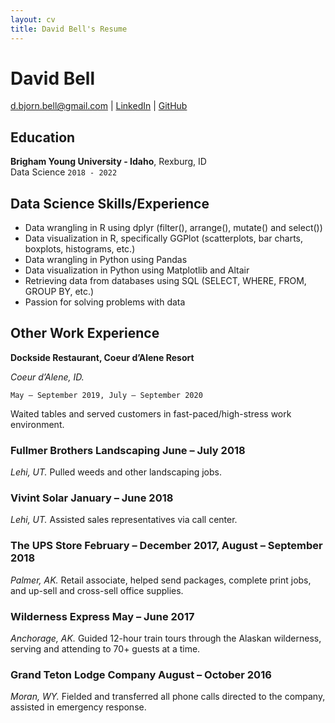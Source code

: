 ```yaml
---
layout: cv
title: David Bell's Resume
---
```

# David Bell

<div id="webaddress">
<a href="d.bjorn.bell@gmail.com">d.bjorn.bell@gmail.com</a>
| <a href="https://www.linkedin.com/in/davidbell1994/">LinkedIn</a>
  | <a href="https://github.com/dbell1029">GitHub</a> 

</div>

<!-- https://www.monique.tech/the-art-of-markdown -->

## Education

__Brigham Young University - Idaho__, Rexburg, ID   
Data Science
`2018 - 2022`  

## Data Science Skills/Experience
*	Data wrangling in R using dplyr (filter(), arrange(), mutate() and select())
*	Data visualization in R, specifically GGPlot (scatterplots, bar charts, boxplots, histograms, etc.)
*	Data wrangling in Python using Pandas
*	Data visualization in Python using Matplotlib and Altair
*	Retrieving data from databases using SQL (SELECT, WHERE, FROM, GROUP BY, etc.)
*	Passion for solving problems with data

## Other Work Experience

__Dockside Restaurant, Coeur d’Alene Resort__
 
*Coeur d’Alene, ID.*

`May – September 2019, July – September 2020`

Waited tables and served customers in fast-paced/high-stress work environment.

### Fullmer Brothers Landscaping	                                                                                                           June – July 2018
*Lehi, UT.*
Pulled weeds and other landscaping jobs.

### Vivint Solar	                                                                                                                        January – June 2018
*Lehi, UT.*
Assisted sales representatives via call center.

### The UPS Store	                                                                                          February – December 2017, August – September 2018
*Palmer, AK.*
Retail associate, helped send packages, complete print jobs, and up-sell and cross-sell office supplies. 

### Wilderness Express                                                                                                                        May – June 2017
*Anchorage, AK.*
Guided 12-hour train tours through the Alaskan wilderness, serving and attending to 70+ guests at a time.

### Grand Teton Lodge Company 	                                                                                                        August – October 2016
*Moran, WY.*
Fielded and transferred all phone calls directed to the company, assisted in emergency response.
